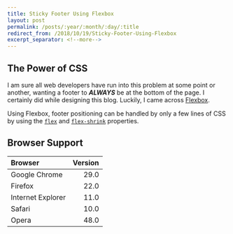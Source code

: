 ```yaml
---
title: Sticky Footer Using Flexbox
layout: post
permalink: /posts/:year/:month/:day/:title
redirect_from: /2018/10/19/Sticky-Footer-Using-Flexbox
excerpt_separator: <!--more-->
---
```


## The Power of CSS

I am sure all web developers have run into this problem at some point or another, wanting a footer to ***ALWAYS*** be at the bottom of the page. I certainly did while designing this blog. Luckily, I came across [Flexbox](https://developer.mozilla.org/en-US/docs/Web/CSS/CSS_Flexible_Box_Layout). 

Using Flexbox, footer positioning can be handled by only a few lines of CSS by using the [`flex`](https://developer.mozilla.org/en-US/docs/Web/CSS/flex) and [`flex-shrink`](https://developer.mozilla.org/en-US/docs/Web/CSS/flex-shrink) properties.

<!--more-->

<script async src="//jsfiddle.net/AnthonyVadala/ufkht0jn/embed/html,css,result/"></script>

## Browser Support

| Browser           | Version       |
| :-------------    | -------------:|
| Google Chrome     | 29.0          |
| Firefox           | 22.0          |
| Internet Explorer | 11.0          |
| Safari            | 10.0          |
| Opera             | 48.0          |